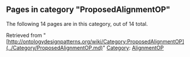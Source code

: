 ## Pages in category "ProposedAlignmentOP"


The following 14 pages are in this category, out of 14 total.




Retrieved from "[http://ontologydesignpatterns.org/wiki/Category:ProposedAlignmentOP](../Category/ProposedAlignmentOP.md)"
 [Category](http://ontologydesignpatterns.org/wiki/Special:Categories "Special:Categories"): [AlignmentOP](../Category/AlignmentOP.md "Category:AlignmentOP")